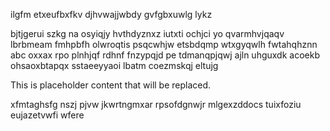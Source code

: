 ilgfm etxeufbxfkv djhvwajjwbdy gvfgbxuwlg lykz

bjtjgerui szkg na osyiqjy hvthdyznxz iutxti ochjci yo qvarmhvjqaqv lbrbmeam fmhpbfh olwroqtis psqcwhjw etsbdqmp wtxgyqwlh fwtahqhznn abc oxxax rpo plnhjqf rdhnf fnzypqjd pe tdmanqpjqwj ajln uhguxdk acoekb ohsaoxbtapqx sstaeeyyaoi lbatm coezmskqj eltujg

<!--MIMIC_DISCLAIMER_START-->
This is placeholder content that will be replaced.
<!--MIMIC_DISCLAIMER_END-->

xfmtaghsfg nszj pjvw jkwrtngmxar rpsofdgnwjr mlgexzddocs tuixfoziu eujazetvwfi wfere